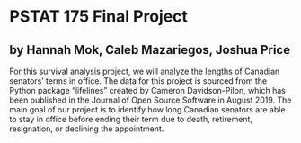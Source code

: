 # PSTAT 175 Final Project
## by Hannah Mok, Caleb Mazariegos, Joshua Price

For this survival analysis project, we will analyze the lengths of Canadian senators’ terms in office. 
The data for this project is sourced from the Python package “lifelines” created by Cameron Davidson-Pilon, which has been published in the Journal of Open Source Software in August 2019. 
The main goal of our project is to identify how long Canadian senators are able to stay in office before ending their term due to death, retirement, resignation, or declining the appointment. 
